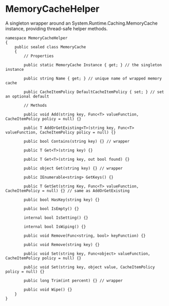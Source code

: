 # MemoryCacheHelper

A singleton wrapper around an System.Runtime.Caching.MemoryCache instance, providing thread-safe helper methods.


	namespace MemoryCacheHelper
	{
		public sealed class MemoryCache
		{	
			// Properties

			public static MemoryCache Instance { get; } // the singleton instance
			
			public string Name { get; } // unique name of wrapped memory cache

			public CacheItemPolicy DefaultCacheItemPolicy { set; } // set an optional default

			// Methods

			public void Add(string key, Func<T> valueFunction, CacheItemPolicy policy = null) {}

			public T AddOrGetExisting<T>(string key, Func<T> valueFunction, CacheItemPolicy policy = null) {}

			public bool Contains(string key) {} // wrapper

			public T Get<T>(string key) {}

			public T Get<T>(string key, out bool found) {}

			public object Get(string key) {} // wrapper

			public IEnumerable<string> GetKeys() {}

			public T GetSet(string Key, Func<T> valueFunction, CacheItemPolicy = null) {} // same as AddOrGetExisting

			public bool HasKey(string key) {}

			public bool IsEmpty() {}

			internal bool IsSetting() {}

			internal bool IsWiping() {}

			public void Remove(Func<string, bool> keyFunction) {}

			public void Remove(string key) {}

			public void Set(string key, Func<object> valueFunction, CacheItemPolicy policy = null) {}

			public void Set(string key, object value, CacheItemPolicy policy = null) {}

			public long Trim(int percent) {} // wrapper

			public void Wipe() {}
		}
	}
